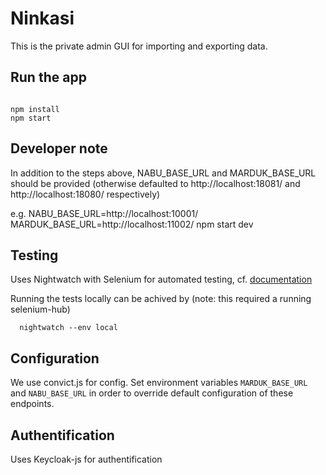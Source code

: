 # Ninkasi

This is the private admin GUI for importing and exporting data.

## Run the app

```

npm install
npm start
```

## Developer note


In addition to the steps above, NABU_BASE_URL and MARDUK_BASE_URL should be provided
(otherwise defaulted to http://localhost:18081/ and http://localhost:18080/ respectively)

e.g.
NABU_BASE_URL=http://localhost:10001/ MARDUK_BASE_URL=http://localhost:11002/ npm start dev

## Testing

Uses Nightwatch with Selenium for automated testing, cf. [documentation](http://nightwatchjs.org/)

Running the tests locally can be achived by (note: this required a running selenium-hub)
```
  nightwatch --env local

```

## Configuration

We use convict.js for config. Set environment variables `MARDUK_BASE_URL`
and `NABU_BASE_URL` in order to override default configuration of these
endpoints.

## Authentification

Uses Keycloak-js for authentification
